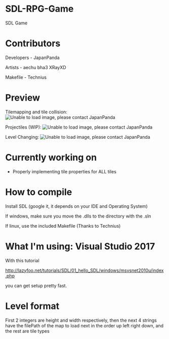 # SDL-RPG-Game
SDL Game

# Contributors
Developers - JapanPanda

Artists - aechu bha3 XRayXD

Makefile - Technius

# Preview
Tilemapping and tile collision: ![Unable to load image, please contact JapanPanda](https://i.imgur.com/ILEcLxL.gif)

Projectiles (WIP): ![Unable to load image, please contact JapanPanda](https://i.imgur.com/Kiydgrp.gif)

Level Changing: ![Unable to load image, please contact JapanPanda](https://i.imgur.com/XlaQL5c.gif)

# Currently working on
- Properly implementing tile properties for ALL tiles

# How to compile
Install SDL (google it, it depends on your IDE and Operating System)

If windows, make sure you move the .dlls to the directory with the .sln

If linux, use the included Makefile (Thanks to Technius)

# What I'm using: Visual Studio 2017 
With this tutorial

http://lazyfoo.net/tutorials/SDL/01_hello_SDL/windows/msvsnet2010u/index.php 

you can get setup pretty fast.

# Level format
First 2 integers are height and width respectively, then the next 4 strings have the filePath of the map to load next in the order up left right down, and the rest are tile types
